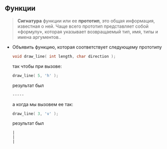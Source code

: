 ## Функции

> **Сигнатура** функции или ее **прототип**, это общая информация, известная о ней. Чаще всего прототип представляет собой «формулу», которая указывает возвращаемый тип, имя, типы и имена аргументов..

* Объявить функцию, которая соответствует следующему прототипу
  ```c
  void draw_line( int length, char direction );
  ```
  так чтобы при вызове:
  ```c
  draw_line( 5, 'h' );
  ```
  результат был
  ```
  -----
  ```
  а когда мы вызовем ее так:
  ```c
  draw_line( 3, 'v' );
  ```
  результат был
  ```
  |
  |
  |
  ```

